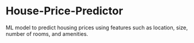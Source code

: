 # House-Price-Predictor
ML model to predict housing prices using features such as location, size, number of rooms, and  amenities. 
